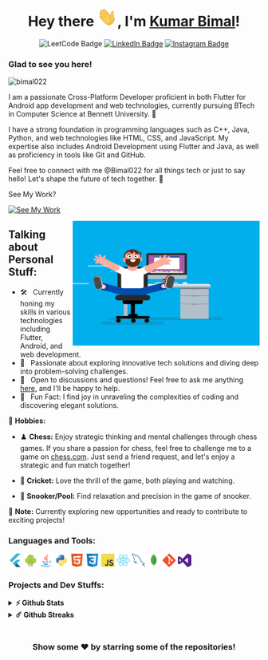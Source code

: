 <h1 align="center">Hey there <img src="gifs/Hi.gif" alt="Hi Gif" width="40"/>, I'm <a href="https://github.com/Bimal022/">Kumar Bimal</a>!</h1>

<p align="center">
  <img src="https://img.shields.io/badge/-LeetCode-FFA116?style=flat-square&logo=LeetCode&logoColor=white" alt="LeetCode Badge">
  <a href="https://www.linkedin.com/in/kumar-bimal-a2605b240/"><img src="https://img.shields.io/badge/-LinkedIn-0e76a8?style=flat-square&logo=Linkedin&logoColor=white" alt="LinkedIn Badge"></a>
  <a href="https://www.instagram.com/kumar._.bimal/"><img src="https://img.shields.io/badge/-Instagram-e4405f?style=flat-square&logo=Instagram&logoColor=white" alt="Instagram Badge"></a>
</p>

### Glad to see you here! &nbsp;
<p align="left">
  <img src="https://komarev.com/ghpvc/?username=bimal022&label=Profile%20views&color=0e75b6&style=flat" alt="bimal022" />
</p>

I am a passionate Cross-Platform Developer proficient in both Flutter for Android app development and web technologies, currently pursuing BTech in Computer Science at Bennett University. 🚀

I have a strong foundation in programming languages such as C++, Java, Python, and web technologies like HTML, CSS, and JavaScript. My expertise also includes Android Development using Flutter and Java, as well as proficiency in tools like Git and GitHub.

Feel free to connect with me @Bimal022 for all things tech or just to say hello! Let's shape the future of tech together. 🌟

See My Work?

<a href="https://bimal022.github.io/Portfolio/" target="_blank"><img src="https://cdn.buymeacoffee.com/buttons/v2/default-yellow.png" alt="See My Work" height="60px" width="217px" ></a>

<img align="right" height="250" width="375" alt="" src="gifs/coder.gif"/>


## Talking about Personal Stuff:
- 🛠 &nbsp; Currently honing my skills in various technologies including Flutter, Android, and web development.
- 🚀 &nbsp; Passionate about exploring innovative tech solutions and diving deep into problem-solving challenges.
- 💬 &nbsp; Open to discussions and questions! Feel free to ask me anything [here](https://github.com/Bimal022/Bimal022/issues/1), and I'll be happy to help.
- 👾 &nbsp; Fun Fact: I find joy in unraveling the complexities of coding and discovering elegant solutions.

🌟 **Hobbies:**
- ♟️ **Chess:** Enjoy strategic thinking and mental challenges through chess games.
If you share a passion for chess, feel free to challenge me to a game on [chess.com](https://www.chess.com/member/bimal002). Just send a friend request, and let's enjoy a strategic and fun match together!

- 🏏 **Cricket:** Love the thrill of the game, both playing and watching.
- 🎱 **Snooker/Pool:** Find relaxation and precision in the game of snooker.


📌 **Note:** Currently exploring new opportunities and ready to contribute to exciting projects!

### Languages and Tools:

<code><img height="27" src="https://raw.githubusercontent.com/devicons/devicon/master/icons/flutter/flutter-original.svg" alt="Flutter"></code>
<code><img height="27" src="https://raw.githubusercontent.com/devicons/devicon/master/icons/android/android-original.svg" alt="Android"></code>
<code><img height="27" src="https://raw.githubusercontent.com/devicons/devicon/master/icons/java/java-original.svg" alt="Java"></code>
<code><img height="27" src="https://raw.githubusercontent.com/devicons/devicon/master/icons/python/python-original.svg" alt="Python"></code>
<code><img height="27" src="https://raw.githubusercontent.com/devicons/devicon/master/icons/html5/html5-original.svg" alt="HTML"></code>
<code><img height="27" src="https://raw.githubusercontent.com/devicons/devicon/master/icons/css3/css3-original.svg" alt="CSS"></code>
<code><img height="27" src="https://raw.githubusercontent.com/devicons/devicon/master/icons/javascript/javascript-original.svg" alt="JavaScript"></code>
<code><img height="27" src="https://raw.githubusercontent.com/devicons/devicon/master/icons/react/react-original.svg" alt="React"></code>
<code><img height="27" src="https://raw.githubusercontent.com/devicons/devicon/master/icons/mysql/mysql-original.svg" alt="MySQL"></code>
<code><img height="27" src="https://raw.githubusercontent.com/devicons/devicon/master/icons/mongodb/mongodb-original.svg" alt="MongoDB"></code>
<code><img height="27" src="https://raw.githubusercontent.com/devicons/devicon/master/icons/git/git-original.svg" alt="Git"></code>
<code><img height="27" src="https://raw.githubusercontent.com/devicons/devicon/master/icons/visualstudio/visualstudio-plain.svg" alt="Visual Studio"></code>
<!-- Add more languages and tools as per your expertise -->

### Projects and Dev Stuffs:

<details>
  <summary><b>⚡ Github Stats</b></summary>

  <br />
  <!-- Replace with your GitHub username -->
  <img height="180em" src="https://github-readme-stats.vercel.app/api?username=Bimal022&show_icons=true&hide_border=true&&count_private=true&include_all_commits=true" />
  <img height="180em" src="https://github-readme-stats.vercel.app/api/top-langs/?username=Bimal022&exclude_repo=KNN-Image-Classification&show_icons=true&hide_border=true&layout=compact&langs_count=8"/>
</details>

<details>
  <summary><b>☄️ Github Streaks</b></summary>

  <br />
  <!-- Replace with your GitHub username -->
  <img height="180em" src="https://github-readme-streak-stats.herokuapp.com/?user=Bimal022&hide_border=true" />
</details>


#

<div align="center">

### Show some ❤️ by starring some of the repositories!

</div>